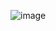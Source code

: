 ![image](https://github.com/oleksandrblazhko/ai-213-fokin/assets/79007252/da804311-c02e-4192-bcb8-ae09631f9af3)
